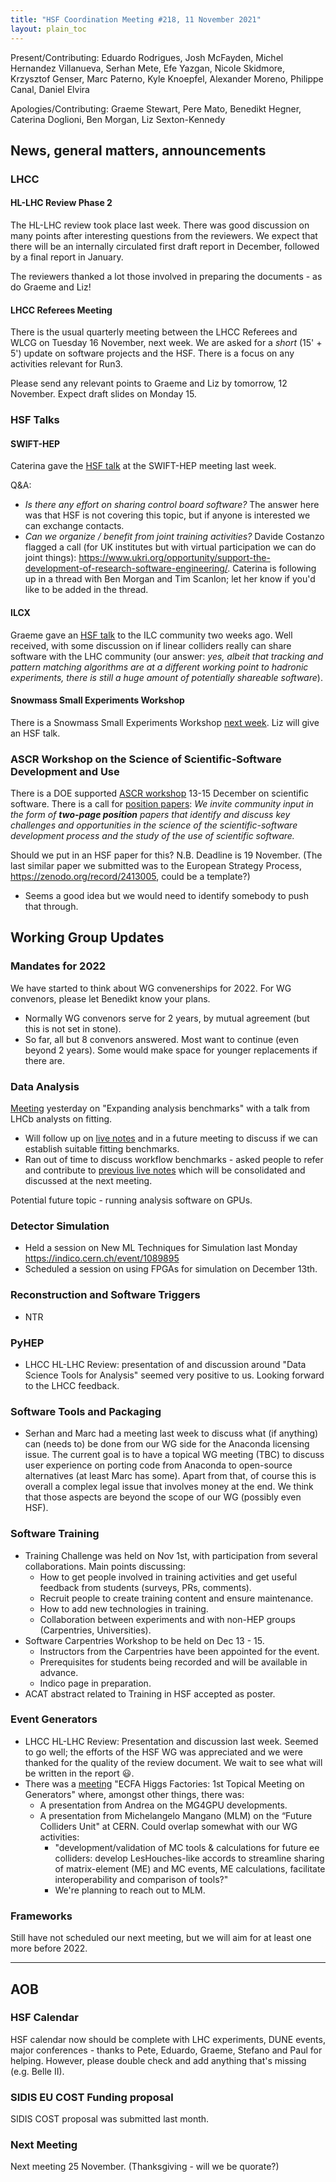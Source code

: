 ```yaml
---
title: "HSF Coordination Meeting #218, 11 November 2021"
layout: plain_toc
---
```


Present/Contributing: Eduardo Rodrigues, Josh McFayden, Michel Hernandez Villanueva, Serhan Mete, Efe Yazgan, Nicole Skidmore, Krzysztof Genser, Marc Paterno, Kyle Knoepfel, Alexander Moreno, Philippe Canal, Daniel Elvira

Apologies/Contributing: Graeme Stewart, Pere Mato, Benedikt Hegner, Caterina Doglioni, Ben Morgan, Liz Sexton-Kennedy

## News, general matters, announcements

### LHCC

#### HL-LHC Review Phase 2

The HL-LHC review took place last week. There was good discussion on many points after interesting questions from the reviewers. We expect that there will be an internally circulated first draft report in December, followed by a final report in January.

The reviewers thanked a lot those involved in preparing the documents - as do Graeme and Liz!

#### LHCC Referees Meeting

There is the usual quarterly meeting between the LHCC Referees and WLCG on Tuesday 16 November, next week. We are asked for a *short* (15' + 5') update on software projects and the HSF. There is a focus on any activities relevant for Run3.

Please send any relevant points to Graeme and Liz by tomorrow, 12 November. Expect draft slides on Monday 15.

### HSF Talks

#### SWIFT-HEP

Caterina gave the [HSF talk](https://indico.cern.ch/event/1033028/contributions/4551806/attachments/2337826/3985074/20211102%20-%20SwiftHEP_Excalibur%20-%20HSF-6.pdf) at the SWIFT-HEP meeting last week.

Q&A:

- _Is there any effort on sharing control board software?_ The answer here was that HSF is not covering this topic, but if anyone is interested we can exchange contacts.
- _Can we organize / benefit from joint training activities?_ Davide Costanzo flagged a call (for UK institutes but with virtual participation we can do joint things):  <https://www.ukri.org/opportunity/support-the-development-of-research-software-engineering/>. Caterina is following up in a thread with Ben Morgan and Tim Scanlon; let her know if you'd like to be added in the thread.

#### ILCX

Graeme gave an [HSF talk](https://agenda.linearcollider.org/event/9211/contributions/49168/) to the ILC community two weeks ago. Well received, with some discussion on if linear colliders really can share software with the LHC community (our answer: *yes, albeit that tracking and pattern matching algorithms are at a different working point to hadronic experiments, there is still a huge amount of potentially shareable software*).

#### Snowmass Small Experiments Workshop

There is a Snowmass Small Experiments Workshop [next week](https://indico.physics.lbl.gov/event/1756/overview). Liz will give an HSF talk.

### ASCR Workshop on the Science of Scientific-Software Development and Use

There is a DOE supported [ASCR workshop](https://web.cvent.com/event/1b7d7c3a-e9b4-409d-ae2b-284779cfe72f/summary) 13-15 December on scientific software. There is a call for [position papers](https://web.cvent.com/event/1b7d7c3a-e9b4-409d-ae2b-284779cfe72f/websitePage:5c30ffe5-b577-491f-8d8d-1f745b03e9ec): *We invite community input in the form of **two-page position** papers that identify and discuss key challenges and opportunities in the science of the scientific-software development process and the study of the use of scientific software.*

Should we put in an HSF paper for this? N.B. Deadline is 19 November. (The last similar paper we submitted was to the European Strategy Process, <https://zenodo.org/record/2413005>, could be a template?)

- Seems a good idea but we would need to identify somebody to push that through.

## Working Group Updates

### Mandates for 2022

We have started to think about WG convenerships for 2022. For WG convenors, please let Benedikt know your plans.

- Normally WG convenors serve for 2 years, by mutual agreement (but this is not set in stone).
- So far, all but 8 convenors answered. Most want to continue (even beyond 2 years). Some would make space for younger replacements if there are.

### Data Analysis

[Meeting](https://indico.cern.ch/event/1094888/) yesterday on "Expanding analysis benchmarks" with a talk from LHCb analysts on fitting.

- Will follow up on [live notes](https://docs.google.com/document/d/15z2bO8BFFLarqRiEiKdvxCRPj5nX8H4l-lbnQgR3FFY/edit#) and in a future meeting to discuss if we can establish suitable fitting benchmarks.
- Ran out of time to discuss workflow benchmarks - asked people to refer and contribute to [previous live notes](https://docs.google.com/document/d/10XVZm859rjRudImRGtcyKKWFhPLzPVGdr0T4w3Eriqg/edit#heading=h.hcubs8cy4y7c) which will be consolidated and discussed at the next meeting.

Potential future topic - running analysis software on GPUs.

### Detector Simulation

- Held a session on New ML Techniques for Simulation last Monday <https://indico.cern.ch/event/1089895>
- Scheduled a session on using FPGAs for simulation on December 13th.

### Reconstruction and Software Triggers

- NTR

### PyHEP

- LHCC HL-LHC Review: presentation of and discussion around "Data Science Tools for Analysis" seemed very positive to us. Looking forward to the LHCC feedback.

### Software Tools and Packaging

- Serhan and Marc had a meeting last week to discuss what (if anything) can (needs to) be done from our WG side for the Anaconda licensing issue. The current goal is to have a topical WG meeting (TBC) to discuss user experience on porting code from Anaconda to open-source alternatives (at least Marc has some). Apart from that, of course this is overall a complex legal issue that involves money at the end. We think that those aspects are beyond the scope of our WG (possibly even HSF).

### Software Training

- Training Challenge was held on Nov 1st, with participation from several collaborations. Main points discussing:
  - How to get people involved in training activities and get useful feedback from students (surveys, PRs, comments).
  - Recruit people to create training content and ensure maintenance.
  - How to add new technologies in training.
  - Collaboration between experiments and with non-HEP groups (Carpentries, Universities).
- Software Carpentries Workshop to be held on Dec 13 - 15.
  - Instructors from the Carpentries have been appointed for the event.
  - Prerequisites for students being recorded and will be available in advance.
  - Indico page in preparation.
- ACAT abstract related to Training in HSF accepted as poster.

### Event Generators

- LHCC HL-LHC Review: Presentation and discussion last week. Seemed to go well; the efforts of the HSF WG was appreciated and we were thanked for the quality of the review document. We wait to see what will be written in the report :smiley:.
- There was a [meeting](https://indico.cern.ch/event/1078675) "ECFA Higgs Factories: 1st Topical Meeting on Generators" where, amongst other things, there was:
  - A presentation from Andrea on the MG4GPU developments.
  - A presentation from Michelangelo Mangano (MLM) on the “Future Colliders Unit" at CERN. Could overlap somewhat with our WG activities:
    - "development/validation of MC tools & calculations for future ee colliders: develop LesHouches-like accords to streamline sharing of matrix-element (ME) and MC events, ME calculations, facilitate interoperability and comparison of tools?"
    - We're planning to reach out to MLM.

### Frameworks

Still have not scheduled our next meeting, but we will aim for at least one more before 2022.

---

## AOB

### HSF Calendar

HSF calendar now should be complete with LHC experiments, DUNE events, major conferences - thanks to Pete, Eduardo, Graeme, Stefano and Paul for helping. However, please double check and add anything that's missing (e.g. Belle II).

### SIDIS EU COST Funding proposal

SIDIS COST proposal was submitted last month.

### Next Meeting

Next meeting 25 November. (Thanksgiving - will we be quorate?)

